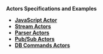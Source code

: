 
<strong>Actors Specifications and Examples<strong>

<ul>
<li><a href="01_javascript_actor.md">JavaScript Actor</a></li>
<li><a href="02_stream_actors.md">Stream Actors</a></li>
<li><a href="03_parsers_actors.md">Parser Actors</a></li>
<li><a href="04_queue_actors.md">Pub/Sub Actors</a></li>
<li><a href="05_db_actors.md">DB Commands Actors</a></li>
</ul>


